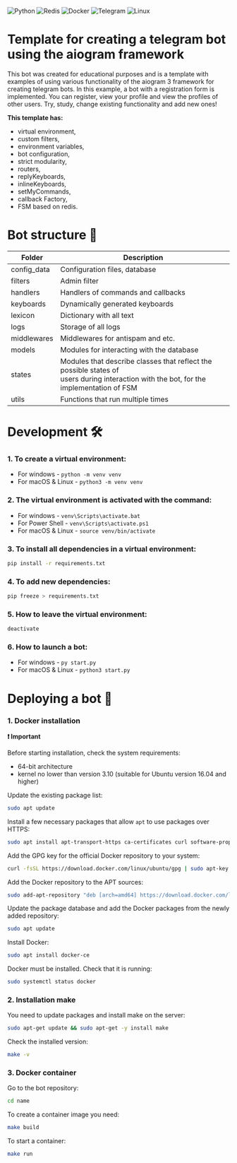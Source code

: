 ![Python](https://img.shields.io/badge/python-3670A0?style=for-the-badge&logo=python&logoColor=ffdd54)
![Redis](https://img.shields.io/badge/redis-%23DD0031.svg?style=for-the-badge&logo=redis&logoColor=white)
![Docker](https://img.shields.io/badge/docker-%230db7ed.svg?style=for-the-badge&logo=docker&logoColor=white)
![Telegram](https://img.shields.io/badge/Telegram-2CA5E0?style=for-the-badge&logo=telegram&logoColor=white)
![Linux](https://img.shields.io/badge/Linux-FCC624?style=for-the-badge&logo=linux&logoColor=black)
# Template for creating a telegram bot using the aiogram framework
This bot was created for educational purposes and is a template with examples of using various functionality of the aiogram 3 framework for creating telegram bots. In this example, a bot with a registration form is implemented. You can register, view your profile and view the profiles of other users. Try, study, change existing functionality and add new ones!

**This template has:**
- virtual environment,</br>
- custom filters,</br>
- environment variables,</br>
- bot configuration,</br>
- strict modularity,</br>
- routers,</br>
- replyKeyboards,</br>
- inlineKeyboards,</br>
- setMyCommands,</br>
- callback Factory,</br>
- FSM based on redis.</br>

# Bot structure 📁
Folder  | Description
------------- | -------------
config_data  | Configuration files, database
filters  | Admin filter
handlers  | Handlers of commands and callbacks
keyboards | Dynamically generated keyboards
lexicon  | Dictionary with all text
logs | Storage of all logs
middlewares  | Middlewares for antispam and etc.
models  | Modules for interacting with the database
states  | Modules that describe classes that reflect the possible states of<br>users during interaction with the bot, for the implementation of FSM
utils  | Functions that run multiple times

# Development 🛠

### 1. To create a virtual environment:

- For windows - ```python -m venv venv```
- For macOS & Linux - `python3 -m venv venv`

### 2. The virtual environment is activated with the command:

- For windows - `venv\Scripts\activate.bat`
- For Power Shell - `venv\Scripts\activate.ps1`
- For macOS & Linux - `source venv/bin/activate`

### 3. To install all dependencies in a virtual environment:

```bash
pip install -r requirements.txt
```

### 4. To add new dependencies:

```bash
pip freeze > requirements.txt
```

### 5. How to leave the virtual environment:

```bash
deactivate
```

### 6. How to launch a bot:

- For windows - `py start.py`
- For macOS & Linux - `python3 start.py`

# Deploying a bot 💾

### 1. Docker installation
   **❗️ Important**
   
  Before starting installation, check the system requirements:
  - 64-bit architecture
  - kernel no lower than version 3.10 (suitable for Ubuntu version 16.04 and higher)

  Update the existing package list:
  ```bash
  sudo apt update
  ```

  Install a few necessary packages that allow `apt` to use packages over HTTPS:
  ```bash
  sudo apt install apt-transport-https ca-certificates curl software-properties-common
  ```

  Add the GPG key for the official Docker repository to your system:
  ```bash
  curl -fsSL https://download.docker.com/linux/ubuntu/gpg | sudo apt-key add -
  ```

  Add the Docker repository to the APT sources:
  ```bash
  sudo add-apt-repository "deb [arch=amd64] https://download.docker.com/linux/ubuntu focal stable"
  ```

  Update the package database and add the Docker packages from the newly added repository:
  ```bash
  sudo apt update
  ```

  Install Docker:
  ```bash
  sudo apt install docker-ce
  ```

  Docker must be installed. Check that it is running:
  ```bash
  sudo systemctl status docker
  ```

### 2. Installation make

  You need to update packages and install make on the server:
  ```bash
  sudo apt-get update && sudo apt-get -y install make
  ```

  Check the installed version:
  ```bash
  make -v
  ```

### 3. Docker container
 Go to the bot repository:
  ```bash
  cd name
  ```
  
  To create a container image you need:
  ```bash
  make build
  ```

  To start a container:
  ```bash
  make run
  ```


